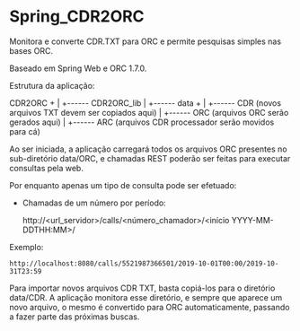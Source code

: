# Spring_CDR2ORC
Monitora e converte CDR.TXT para ORC e permite pesquisas simples nas bases ORC.

Baseado em Spring Web e ORC 1.7.0.

Estrutura da aplicação:

CDR2ORC
   +
   |
   +------ CDR2ORC_lib
   |
   +------ data
             +
             |
             +------ CDR (novos arquivos TXT devem ser copiados aqui)
             |
             +------ ORC (arquivos ORC serão gerados aqui)
             |
             +------ ARC (arquivos CDR processador serão movidos para cá)

Ao ser iniciada, a aplicação carregará todos os arquivos ORC presentes no
sub-diretório data/ORC, e chamadas REST poderão ser feitas para executar
consultas pela web.

Por enquanto apenas um tipo de consulta pode ser efetuado:

- Chamadas de um número por período:

	http://<url_servidor>/calls/<número_chamador>/<início YYYY-MM-DDTHH:MM>/<fim YYYY-MM-DDTHH:MM>

Exemplo:

	http://localhost:8080/calls/5521987366501/2019-10-01T00:00/2019-10-31T23:59

Para importar novos arquivos CDR TXT, basta copiá-los para o
diretório data/CDR. A aplicação monitora esse diretório, e sempre que aparece um
novo arquivo, o mesmo é convertido para ORC automaticamente, passando a fazer parte
das próximas buscas.


